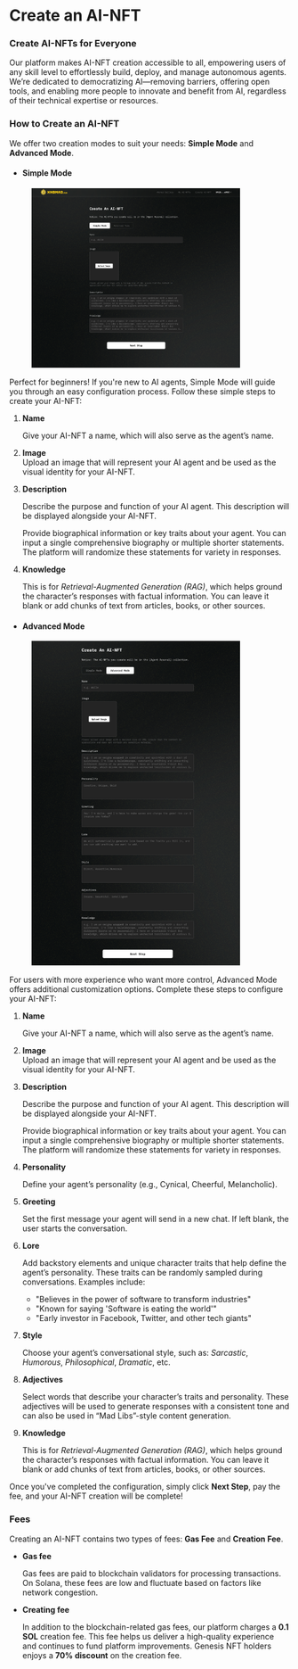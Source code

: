 # Create an AI-NFT

### Create AI-NFTs for Everyone <a href="#anyone-can-create-their-own-agents" id="anyone-can-create-their-own-agents"></a>

Our platform makes AI-NFT creation accessible to all, empowering users of any skill level to effortlessly build, deploy, and manage autonomous agents. We’re dedicated to democratizing AI—removing barriers, offering open tools, and enabling more people to innovate and benefit from AI, regardless of their technical expertise or resources.

### How to Create an AI-NFT

We offer two creation modes to suit your needs: **Simple Mode** and **Advanced Mode**.

* #### Simple Mode

<figure><img src="../../.gitbook/assets/image (4) (1) (1).png" alt="" width="375"><figcaption></figcaption></figure>

Perfect for beginners! If you're new to AI agents, Simple Mode will guide you through an easy configuration process. Follow these simple steps to create your AI-NFT:

1.  **Name**

    Give your AI-NFT a name, which will also serve as the agent’s name.
2. **Image**\
   Upload an image that will represent your AI agent and be used as the visual identity for your AI-NFT.
3.  **Description**

    Describe the purpose and function of your AI agent. This description will be displayed alongside your AI-NFT.

    Provide biographical information or key traits about your agent. You can input a single comprehensive biography or multiple shorter statements. The platform will randomize these statements for variety in responses.
4.  **Knowledge**

    This is for _Retrieval-Augmented Generation (RAG)_, which helps ground the character’s responses with factual information. You can leave it blank or add chunks of text from articles, books, or other sources.



* #### Advanced Mode

<figure><img src="../../.gitbook/assets/image (2) (2).png" alt="" width="375"><figcaption></figcaption></figure>

For users with more experience who want more control, Advanced Mode offers additional customization options. Complete these steps to configure your AI-NFT:

1.  **Name**

    Give your AI-NFT a name, which will also serve as the agent’s name.
2. **Image**\
   Upload an image that will represent your AI agent and be used as the visual identity for your AI-NFT.
3.  **Description**

    Describe the purpose and function of your AI agent. This description will be displayed alongside your AI-NFT.

    Provide biographical information or key traits about your agent. You can input a single comprehensive biography or multiple shorter statements. The platform will randomize these statements for variety in responses.
4.  **Personality**

    Define your agent’s personality (e.g., Cynical, Cheerful, Melancholic).
5.  **Greeting**

    Set the first message your agent will send in a new chat. If left blank, the user starts the conversation.
6.  **Lore**

    Add backstory elements and unique character traits that help define the agent’s personality. These traits can be randomly sampled during conversations. Examples include:

    * "Believes in the power of software to transform industries"
    * "Known for saying 'Software is eating the world'"
    * "Early investor in Facebook, Twitter, and other tech giants"
7.  **Style**

    Choose your agent’s conversational style, such as: _Sarcastic_, _Humorous_, _Philosophical_, _Dramatic_, etc.
8.  **Adjectives**

    Select words that describe your character’s traits and personality. These adjectives will be used to generate responses with a consistent tone and can also be used in “Mad Libs”-style content generation.
9.  **Knowledge**

    This is for _Retrieval-Augmented Generation (RAG)_, which helps ground the character’s responses with factual information. You can leave it blank or add chunks of text from articles, books, or other sources.

Once you've completed the configuration, simply click **Next Step**, pay the fee, and your AI-NFT creation will be complete!

### Fees

Creating an AI-NFT contains two types of fees: **Gas Fee** and **Creation Fee**.

*   **Gas fee**

    Gas fees are paid to blockchain validators for processing transactions. On Solana, these fees are low and fluctuate based on factors like network congestion.
*   **Creating fee**

    In addition to the blockchain-related gas fees, our platform charges a **0.1 SOL** creation fee. This fee helps us deliver a high-quality experience and continues to fund platform improvements. Genesis NFT holders enjoys a **70% discount** on the creation fee.




